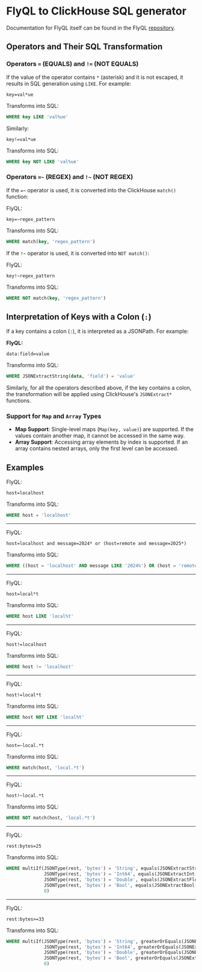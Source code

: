 # FlyQL to ClickHouse SQL generator

Documentation for FlyQL itself can be found in the FlyQL [repository](https://github.com/iamtelescope/flyql/blob/main/README.md).

## Operators and Their SQL Transformation

### Operators `=` (EQUALS) and `!=` (NOT EQUALS)

If the value of the operator contains `*` (asterisk) and it is not escaped, it results in SQL generation using `LIKE`. For example:

```flyql
key=val*ue
```

Transforms into SQL:

```sql
WHERE key LIKE 'val%ue'
```

Similarly:

```flyql
key!=val*ue
```

Transforms into SQL:

```sql
WHERE key NOT LIKE 'val%ue'
```

### Operators `=~` (REGEX) and `!~` (NOT REGEX)

If the `=~` operator is used, it is converted into the ClickHouse `match()` function:

FlyQL:
```flyql
key=~regex_pattern
```

Transforms into SQL:

```sql
WHERE match(key, 'regex_pattern')
```

If the `!~` operator is used, it is converted into `NOT match()`:

FlyQL:
```flyql
key!~regex_pattern
```

Transforms into SQL:

```sql
WHERE NOT match(key, 'regex_pattern')
```

## Interpretation of Keys with a Colon (`:`)

If a key contains a colon (`:`), it is interpreted as a JSONPath. For example:

**FlyQL:**
```flyql
data:field=value
```

Transforms into SQL:

```sql
WHERE JSONExtractString(data, 'field') = 'value'
```

Similarly, for all the operators described above, if the key contains a colon, the transformation will be applied using ClickHouse's `JSONExtract*` functions.

### Support for `Map` and `Array` Types

- **Map Support**: Single-level maps (`Map(key, value)`) are supported. If the values contain another map, it cannot be accessed in the same way.
- **Array Support**: Accessing array elements by index is supported. If an array contains nested arrays, only the first level can be accessed.

## Examples

FlyQL:
```flyql
host=localhost
```

Transforms into SQL:

```sql
WHERE host = 'localhost'
```
---
FlyQL:
```flyql
host=localhost and message=2024* or (host=remote and message=2025*)
```

Transforms into SQL:

```sql
WHERE ((host = 'localhost' AND message LIKE '2024%') OR (host = 'remote' AND message LIKE '2025%'))
```
---
FlyQL:
```flyql
host=local*t
```

Transforms into SQL:

```sql
WHERE host LIKE 'local%t'
```
---
FlyQL:
```flyql
host!=localhost
```

Transforms into SQL:

```sql
WHERE host != 'localhost'
```
---
FlyQL:
```flyql
host!=local*t
```

Transforms into SQL:

```sql
WHERE host NOT LIKE 'local%t'
```
---
FlyQL:
```flyql
host=~local.*t
```

Transforms into SQL:

```sql
WHERE match(host, 'local.*t')
```
---
FlyQL:
```flyql
host!~local.*t
```

Transforms into SQL:

```sql
WHERE NOT match(host, 'local.*t')
```
---
FlyQL:
```flyql
rest:bytes=25
```

Transforms into SQL:

```sql
WHERE multiIf(JSONType(rest, 'bytes') = 'String', equals(JSONExtractString(rest, 'bytes'), '25'),
              JSONType(rest, 'bytes') = 'Int64', equals(JSONExtractInt(rest, 'bytes'), 25),
              JSONType(rest, 'bytes') = 'Double', equals(JSONExtractFloat(rest, 'bytes'), 25),
              JSONType(rest, 'bytes') = 'Bool', equals(JSONExtractBool(rest, 'bytes'), 25),
              0)
```
---
FlyQL:
```flyql
rest:bytes>=33
```

Transforms into SQL:

```sql
WHERE multiIf(JSONType(rest, 'bytes') = 'String', greaterOrEquals(JSONExtractString(rest, 'bytes'), '33'),
              JSONType(rest, 'bytes') = 'Int64', greaterOrEquals(JSONExtractInt(rest, 'bytes'), 33),
              JSONType(rest, 'bytes') = 'Double', greaterOrEquals(JSONExtractFloat(rest, 'bytes'), 33),
              JSONType(rest, 'bytes') = 'Bool', greaterOrEquals(JSONExtractBool(rest, 'bytes'), 33),
              0)
```
